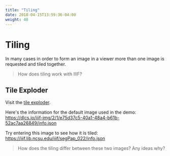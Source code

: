 ```yaml
---
title: "Tiling"
date: 2018-04-15T13:59:36-04:00
weight: 40
---
```


# Tiling

In many cases in order to form an image in a viewer more than one image is requested and tiled together.

> How does tiling work with IIIF?

## Tile Exploder

Visit the [tile exploder][exploder].

Here's the information for the default image used in the demo: https://dlcs.io/iiif-img/2/1/e75d37c5-40a1-48a4-b61b-52ac7aa26849/info.json

Try entering this image to see how it is tiled: https://iiif.lib.ncsu.edu/iiif/segPap_022/info.json

> How does the tiling differ between these two images? Any ideas why?

[exploder]: http://tomcrane.github.io/presentations/tile-exploder.html
